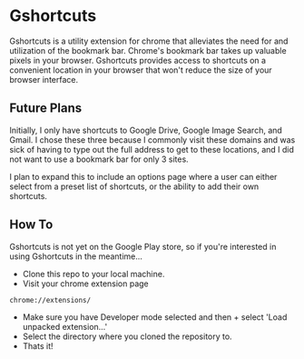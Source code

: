 # Gshortcuts
Gshortcuts is a utility extension for chrome that alleviates the need for and utilization of the bookmark bar. Chrome's bookmark bar takes up valuable pixels in your browser. Gshortcuts provides access to shortcuts on a convenient location in your browser that won't reduce the size of your browser interface.

## Future Plans
Initially, I only have shortcuts to Google Drive, Google Image Search, and Gmail. I chose these three because I commonly visit these domains and was sick of having to type out the full address to get to these locations, and I did not want to use a bookmark bar for only 3 sites.

I plan to expand this to include an options page where a user can either select from a preset list of shortcuts, or the ability to add their own shortcuts.

## How To
Gshortcuts is not yet on the Google Play store, so if you're interested in using Gshortcuts in the meantime...

+ Clone this repo to your local machine.
+ Visit your chrome extension page
```
chrome://extensions/
```
+ Make sure you have Developer mode selected and then + select 'Load unpacked extension...'
+ Select the directory where you cloned the repository to.
+ Thats it! 
